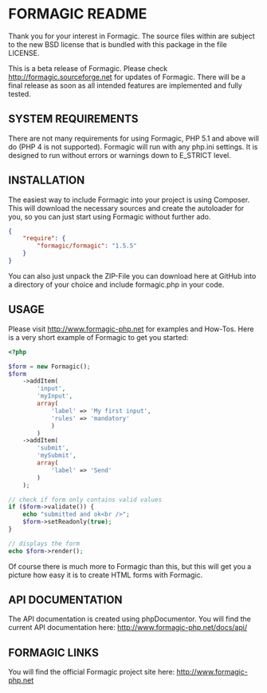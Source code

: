 FORMAGIC README
===============

Thank you for your interest in Formagic.
The source files within are subject to the new BSD license that is bundled
with this package in the file LICENSE.

This is a beta release of Formagic. Please check http://formagic.sourceforge.net
for updates of Formagic. There will be a final release as soon as all intended
features are implemented and fully tested.


SYSTEM REQUIREMENTS
-------------------
There are not many requirements for using Formagic, PHP 5.1 and above will do (PHP 4 is
not supported). Formagic will run with any php.ini settings. It is designed to
run without errors or warnings down to E_STRICT level.


INSTALLATION
------------
The easiest way to include Formagic into your project is using Composer. This will
download the necessary sources and create the autoloader for you, so you can just
start using Formagic without further ado.

```json
{
    "require": {
        "formagic/formagic": "1.5.5"
    }
}
```

You can also just unpack the ZIP-File you can download here at GitHub into a 
directory of your choice and include formagic.php in your code.


USAGE
---------------
Please visit http://www.formagic-php.net for examples and How-Tos.
Here is a very short example of Formagic to get you started:

```php
<?php

$form = new Formagic();
$form
    ->addItem(
        'input', 
        'myInput', 
        array(
            'label' => 'My first input',
            'rules' => 'mandatory'
            )
        )
    ->addItem(
        'submit', 
        'mySubmit', 
        array(
            'label' => 'Send'
        )
    );

// check if form only contains valid values
if ($form->validate()) {
    echo "submitted and ok<br />";
    $form->setReadonly(true);
}

// displays the form
echo $form->render();
```

Of course there is much more to Formagic than this, but this will get
you a picture how easy it is to create HTML forms with Formagic.


API DOCUMENTATION
-----------------
The API documentation is created using phpDocumentor.
You will find the current API documentation here:
http://www.formagic-php.net/docs/api/


FORMAGIC LINKS
--------------
You will find the official Formagic project site here:
http://www.formagic-php.net
